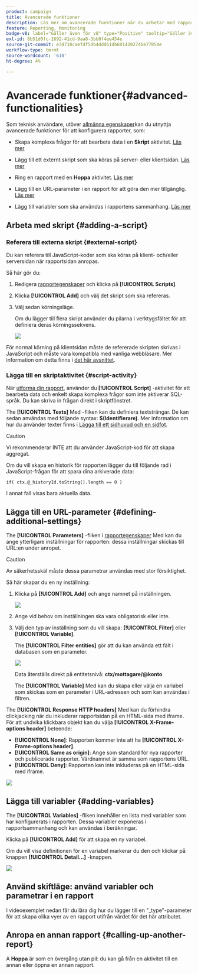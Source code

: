 ```yaml
---
product: campaign
title: Avancerade funktioner
description: Läs mer om avancerade funktioner när du arbetar med rapporter
feature: Reporting, Monitoring
badge-v8: label="Gäller även för v8" type="Positive" tooltip="Gäller även Campaign v8"
exl-id: 8b51d0fc-1692-41cd-9aa8-3bb8f4ee454e
source-git-commit: e34718caefdf5db4ddd61db601420274be77054e
workflow-type: tm+mt
source-wordcount: '610'
ht-degree: 4%

---
```


# Avancerade funktioner{#advanced-functionalities}



Som teknisk användare, utöver [allmänna egenskaper](../../reporting/using/properties-of-the-report.md)kan du utnyttja avancerade funktioner för att konfigurera rapporter, som:

* Skapa komplexa frågor för att bearbeta data i en **Skript** aktivitet. [Läs mer](#script-activity)

* Lägg till ett externt skript som ska köras på server- eller klientsidan. [Läs mer](#external-script)

* Ring en rapport med en **Hoppa** aktivitet. [Läs mer](#calling-up-another-report)

* Lägg till en URL-parameter i en rapport för att göra den mer tillgänglig. [Läs mer](#calling-up-another-report)

* Lägg till variabler som ska användas i rapportens sammanhang. [Läs mer](#adding-variables)

## Arbeta med skript {#adding-a-script}

### Referera till externa skript {#external-script}

Du kan referera till JavaScript-koder som ska köras på klient- och/eller serversidan när rapportsidan anropas.

Så här gör du:

1. Redigera [rapportegenskaper](../../reporting/using/properties-of-the-report.md) och klicka på **[!UICONTROL Scripts]**.
1. Klicka **[!UICONTROL Add]** och välj det skript som ska refereras.
1. Välj sedan körningsläge.

   Om du lägger till flera skript använder du pilarna i verktygsfältet för att definiera deras körningssekvens.

   ![](assets/reporting_custom_js.png)

För normal körning på klientsidan måste de refererade skripten skrivas i JavaScript och måste vara kompatibla med vanliga webbläsare. Mer information om detta finns i [det här avsnittet](../../web/using/web-forms-answers.md).

### Lägga till en skriptaktivitet {#script-activity}

När [utforma din rapport](../../reporting/using/creating-a-new-report.md#modelizing-the-chart), använder du **[!UICONTROL Script]** -aktivitet för att bearbeta data och enkelt skapa komplexa frågor som inte aktiverar SQL-språk. Du kan skriva in frågan direkt i skriptfönstret.

The **[!UICONTROL Texts]** Med -fliken kan du definiera textsträngar. De kan sedan användas med följande syntax: **$(Identifierare)**. Mer information om hur du använder texter finns i [Lägga till ett sidhuvud och en sidfot](../../reporting/using/element-layout.md#adding-a-header-and-a-footer).

>[!CAUTION]
>
>Vi rekommenderar INTE att du använder JavaScript-kod för att skapa aggregat.

Om du vill skapa en historik för rapporten lägger du till följande rad i JavaScript-frågan för att spara dina arkiverade data:

```
if( ctx.@_historyId.toString().length == 0 )
```

I annat fall visas bara aktuella data.

## Lägga till en URL-parameter {#defining-additional-settings}

The **[!UICONTROL Parameters]** -fliken i [rapportegenskaper](../../reporting/using/properties-of-the-report.md) Med kan du ange ytterligare inställningar för rapporten: dessa inställningar skickas till URL:en under anropet.

>[!CAUTION]
>
>Av säkerhetsskäl måste dessa parametrar användas med stor försiktighet.

Så här skapar du en ny inställning:

1. Klicka på **[!UICONTROL Add]** och ange namnet på inställningen.

   ![](assets/s_ncs_advuser_report_properties_09a.png)

1. Ange vid behov om inställningen ska vara obligatorisk eller inte.

1. Välj den typ av inställning som du vill skapa: **[!UICONTROL Filter]** eller **[!UICONTROL Variable]**.

   The **[!UICONTROL Filter entities]** gör att du kan använda ett fält i databasen som en parameter.

   ![](assets/s_ncs_advuser_report_properties_09b.png)

   Data återställs direkt på entitetsnivå: **ctx/mottagare/@konto**.

   The **[!UICONTROL Variable]** Med kan du skapa eller välja en variabel som skickas som en parameter i URL-adressen och som kan användas i filtren.

The **[!UICONTROL Response HTTP headers]** Med kan du förhindra clickjacking när du inkluderar rapportsidan på en HTML-sida med iframe. För att undvika klickbara objekt kan du välja **[!UICONTROL X-Frame-options header]** beteende:

* **[!UICONTROL None]**: Rapporten kommer inte att ha **[!UICONTROL X-Frame-options header]**.
* **[!UICONTROL Same as origin]**: Ange som standard för nya rapporter och publicerade rapporter. Värdnamnet är samma som rapportens URL.
* **[!UICONTROL Deny]**: Rapporten kan inte inkluderas på en HTML-sida med iframe.

![](assets/s_ncs_advuser_report_properties_09c.png)

## Lägga till variabler {#adding-variables}

The **[!UICONTROL Variables]** -fliken innehåller en lista med variabler som har konfigurerats i rapporten. Dessa variabler exponeras i rapportsammanhang och kan användas i beräkningar.

Klicka på **[!UICONTROL Add]** för att skapa en ny variabel.

Om du vill visa definitionen för en variabel markerar du den och klickar på knappen **[!UICONTROL Detail...]** -knappen.

![](assets/s_ncs_advuser_report_properties_10.png)

## Använd skiftläge: använd variabler och parametrar i en rapport

I videoexemplet nedan får du lära dig hur du lägger till en &quot;_type&quot;-parameter för att skapa olika vyer av en rapport utifrån värdet för det här attributet.

<!--
![](assets/do-not-localize/how-to-video.png) [Discover this feature in video](https://helpx.adobe.com/campaign/classic/how-to/add-url-parameter-in-acv6.html?playlist=/ccx/v1/collection/product/campaign/classic/segment/business-practitioners/explevel/intermediate/applaunch/how-to-4/collection.ccx.js&ref=helpx.adobe.com)-->


## Anropa en annan rapport {#calling-up-another-report}

A **Hoppa** är som en övergång utan pil: du kan gå från en aktivitet till en annan eller öppna en annan rapport.
